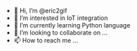 - 👋 Hi, I’m @eric2gif
- 👀 I’m interested in IoT integration
- 🌱 I’m currently learning Python language
- 💞️ I’m looking to collaborate on ...
- 📫 How to reach me ...

<!---
eric2gif/eric2gif is a ✨ special ✨ repository because its `README.md` (this file) appears on your GitHub profile.
You can click the Preview link to take a look at your changes.
--->
